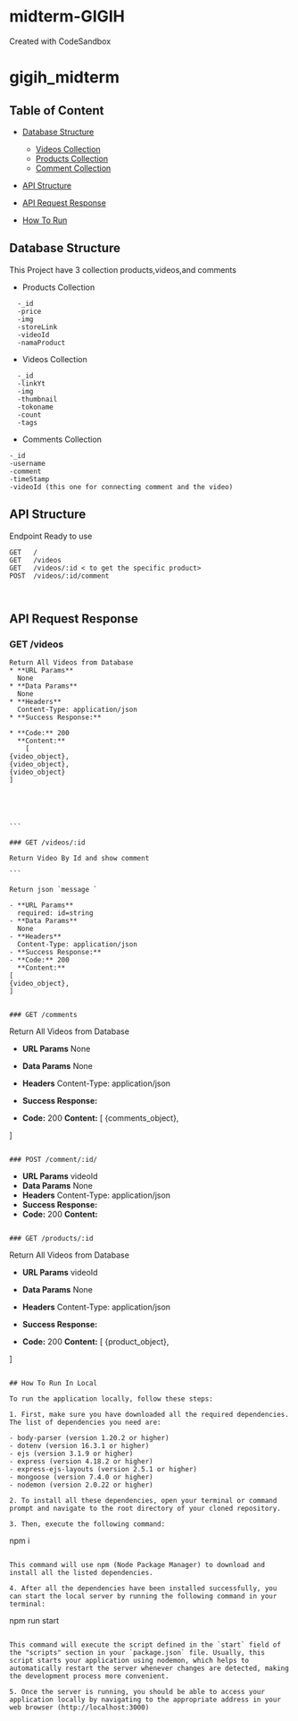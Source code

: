 # midterm-GIGIH

Created with CodeSandbox

# gigih_midterm

## Table of Content

- [Database Structure](#database-structure)

  - [Videos Collection](#videos-collection)
  - [Products Collection](#products)
  - [Comment Collection](#comment-collection)

- [API Structure](#api-structure)
- [API Request Response](#api-request-response)
- [How To Run](#how-to-run-in-local)

## Database Structure

This Project have 3 collection products,videos,and comments

- Products Collection

```
  -_id
  -price
  -img
  -storeLink
  -videoId
  -namaProduct
```

- Videos Collection

```
  -_id
  -linkYt
  -img
  -thumbnail
  -tokoname
  -count
  -tags
```

- Comments Collection

```
-_id
-username
-comment
-timeStamp
-videoId (this one for connecting comment and the video)
```

## API Structure

Endpoint Ready to use

```
GET   /
GET   /videos
GET   /videos/:id < to get the specific product>
POST  /videos/:id/comment



```

## API Request Response

### GET /videos

````
Return All Videos from Database
* **URL Params**
  None
* **Data Params**
  None
* **Headers**
  Content-Type: application/json
* **Success Response:**

* **Code:** 200
  **Content:**
    [
{video_object},
{video_object},
{video_object}
]





```

### GET /videos/:id

Return Video By Id and show comment

```

Return json `message `

- **URL Params**
  required: id=string
- **Data Params**
  None
- **Headers**
  Content-Type: application/json
- **Success Response:**
- **Code:** 200
  **Content:**
[
{video_object},
]


### GET /comments

````

Return All Videos from Database

- **URL Params**
  None
- **Data Params**
  None
- **Headers**
  Content-Type: application/json
- **Success Response:**

- **Code:** 200
  **Content:**
  [
  {comments_object},

]

```

### POST /comment/:id/

```

- **URL Params**
  videoId
- **Data Params**
  None
- **Headers**
  Content-Type: application/json
- **Success Response:**
- **Code:** 200
  **Content:**

```

### GET /products/:id

```

Return All Videos from Database

- **URL Params**
  videoId
- **Data Params**
  None
- **Headers**
  Content-Type: application/json
- **Success Response:**

- **Code:** 200
  **Content:**
  [
  {product_object},

]

```

## How To Run In Local

To run the application locally, follow these steps:

1. First, make sure you have downloaded all the required dependencies. The list of dependencies you need are:

- body-parser (version 1.20.2 or higher)
- dotenv (version 16.3.1 or higher)
- ejs (version 3.1.9 or higher)
- express (version 4.18.2 or higher)
- express-ejs-layouts (version 2.5.1 or higher)
- mongoose (version 7.4.0 or higher)
- nodemon (version 2.0.22 or higher)

2. To install all these dependencies, open your terminal or command prompt and navigate to the root directory of your cloned repository.

3. Then, execute the following command:

```

npm i

```

This command will use npm (Node Package Manager) to download and install all the listed dependencies.

4. After all the dependencies have been installed successfully, you can start the local server by running the following command in your terminal:

```

npm run start

```

This command will execute the script defined in the `start` field of the "scripts" section in your `package.json` file. Usually, this script starts your application using nodemon, which helps to automatically restart the server whenever changes are detected, making the development process more convenient.

5. Once the server is running, you should be able to access your application locally by navigating to the appropriate address in your web browser (http://localhost:3000)

```
